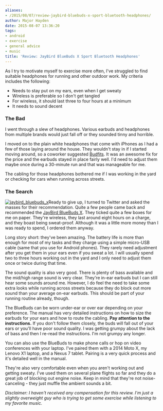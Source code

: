 ```yaml
---
aliases:
- /2015/08/07/review-jaybird-bluebuds-x-sport-bluetooth-headphones/
author: Major Hayden
date: 2015-08-07 13:36:20
tags:
- android
- exercise
- general advice
- music
title: 'Review: JayBird BlueBuds X Sport Bluetooth Headphones'
---
```


As I try to motivate myself to exercise more often, I've struggled to find suitable headphones for running and other outdoor work. My criteria includes the following:

  * Needs to stay put on my ears, even when I get sweaty
  * Wireless is preferable so I don't get tangled
  * For wireless, it should last three to four hours at a minimum
  * It needs to sound decent

### The Bad

I went through a slew of headphones. Various earbuds and headphones from multiple brands would just fall off or they sounded tinny and horrible.

I moved on to the plain white headphones that come with iPhones as I had a few of those laying around the house. They wouldn't stay in if I started moving around, so a coworker suggested [Budfits][1]. It was an awesome fix for the price and the earbuds stayed in place fairly well. I'd need to adjust them maybe once during a 30-minute run and that was manageable for me.

The cabling for those headphones bothered me if I was working in the yard or checking for cars when running across streets.

### The Search

[<img src="/wp-content/uploads/2015/08/jaybird_bluebuds_x-300x300.jpeg" alt="jaybird_bluebuds_x" width="300" height="300" class="alignright size-medium wp-image-5746" srcset="/wp-content/uploads/2015/08/jaybird_bluebuds_x-300x300.jpeg 300w, /wp-content/uploads/2015/08/jaybird_bluebuds_x-150x150.jpeg 150w, /wp-content/uploads/2015/08/jaybird_bluebuds_x.jpeg 450w" sizes="(max-width: 300px) 100vw, 300px" />][2]Ready to give up, I turned to Twitter and asked the masses for their recommendation. Quite a few people came back and recommended the [JayBird BlueBuds X][3]. They ticked quite a few boxes for me on paper. They're wireless, they last around eight hours on a charge, and they boast being sweat-proof. Although it was a little more money than I was ready to spend, I ordered them anyway.

Long story short: they've been amazing. The battery life is more than enough for most of my tasks and they charge using a simple micro-USB cable (same that you use for Android phones). They rarely need adjustment after you get them in your ears even if you sweat a lot. I will usually spend two to three hours working out in the yard and I only need to adjust them once or twice during that time.

The sound quality is also very good. There is plenty of bass available and the mid/high range sound is very clear. They're in-ear earbuds but I can still hear some sounds around me. However, I do feel the need to take some extra looks while running across streets because they do block out more sound than your average on-ear earbuds. This should be part of your running routine already, though.

The BlueBuds can be worn under-ear or over ear depending on your preference. The manual has very detailed instructions on how to size the earbuds for your ears and how to route the cabling. **Pay attention to the instructions.** If you don't follow them closely, the buds will fall out of your ears or you'll have poor sound quality. I was getting grumpy about the lack of bass and then I re-read the instructions. I'm not grumpy any longer.

You can also use the BlueBuds to make phone calls or hop on video conferences with your laptop. I've paired them with a 2014 Moto X, my Lenovo X1 laptop, and a Nexus 7 tablet. Pairing is a very quick process and it's detailed well in the manual.

They're also very comfortable even when you aren't working out and getting sweaty. I've used them on several plane flights so far and they do a great job of blocking out engine noise. Keep in mind that they're not noise-canceling - they just muffle the ambient sounds a bit.

_Disclaimer: I haven't received any compensation for this review. I'm just a slightly overweight guy who is trying to get some exercise while listening to my favorite music._

 [1]: http://www.budfits.com/
 [2]: /wp-content/uploads/2015/08/jaybird_bluebuds_x.jpeg
 [3]: http://www.jaybirdsport.com/bluebuds-x-bluetooth-headphones/